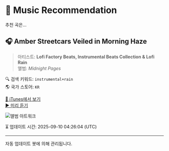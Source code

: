 
# 🎵 Music Recommendation

추천 곡은...

## 🎧 Amber Streetcars Veiled in Morning Haze  
> 아티스트: **Lofi Factory Beats, Instrumental Beats Collection & Lofi Rain**  
> 앨범: _Midnight Pages_  

🔍 검색 키워드: `instrumental+rain`  
🌎 국가 스토어: `KR`

[🔗 iTunes에서 보기](https://music.apple.com/kr/album/amber-streetcars-veiled-in-morning-haze/1812162279?i=1812162703&uo=4)  
[▶️ 미리 듣기](https://audio-ssl.itunes.apple.com/itunes-assets/AudioPreview211/v4/50/d9/e2/50d9e21f-180d-3a0d-acc1-5ca0a1a4c527/mzaf_13605461356727621291.plus.aac.p.m4a)

![앨범 아트워크](https://is1-ssl.mzstatic.com/image/thumb/Music221/v4/4c/63/e3/4c63e3b2-cc7d-f324-6b50-75699550b55c/701939.jpg/100x100bb.jpg)

⏳ 업데이트 시간: 2025-09-10 04:26:04 (UTC)

---
자동 업데이트 봇에 의해 관리됩니다.
